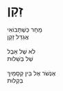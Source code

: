 # זָקָן

מָחָר כְּשֶׁתָּבוֹאִי\
אֲגַדֵּל זָקָן\
\
לֹא שֶׁל אֵבֶל \
שֶׁל בְּשֵׁלוּת\
\
אֶנְשֹׁר אֶל בֵּין קְסָמַיִךְ\
בְּקַלּוּת